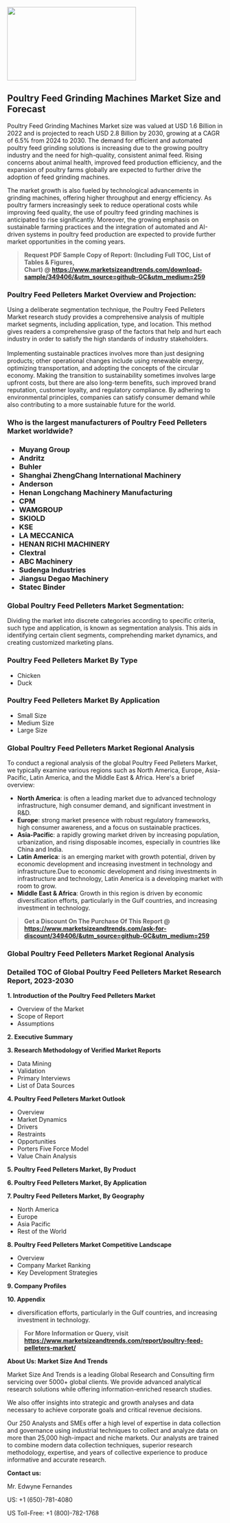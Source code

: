 <p><img class="alignnone size-medium wp-image-20088" src="https://ffe5etoiles.com/wp-content/uploads/2024/12/MST1-300x171.png" alt="" width="300" height="171" /></p><h2>Poultry Feed Grinding Machines Market Size and Forecast</h2><p>Poultry Feed Grinding Machines Market size was valued at USD 1.6 Billion in 2022 and is projected to reach USD 2.8 Billion by 2030, growing at a CAGR of 6.5% from 2024 to 2030. The demand for efficient and automated poultry feed grinding solutions is increasing due to the growing poultry industry and the need for high-quality, consistent animal feed. Rising concerns about animal health, improved feed production efficiency, and the expansion of poultry farms globally are expected to further drive the adoption of feed grinding machines.</p><p>The market growth is also fueled by technological advancements in grinding machines, offering higher throughput and energy efficiency. As poultry farmers increasingly seek to reduce operational costs while improving feed quality, the use of poultry feed grinding machines is anticipated to rise significantly. Moreover, the growing emphasis on sustainable farming practices and the integration of automated and AI-driven systems in poultry feed production are expected to provide further market opportunities in the coming years.</p></p><blockquote id="" class=""><strong>Request PDF Sample Copy of Report: (Including Full TOC, List of Tables &amp; Figures, Chart)&nbsp;@&nbsp;<strong><a href="https://www.marketsizeandtrends.com/download-sample/349406/&utm_source=github-GC&utm_medium=259" target="_blank">https://www.marketsizeandtrends.com/download-sample/349406/&utm_source=github-GC&utm_medium=259</a></strong></strong></blockquote><h3 id="" class="">Poultry Feed Pelleters Market&nbsp;Overview and Projection:</h3><p id="" class="">Using a deliberate segmentation technique, the Poultry Feed Pelleters Market research study provides a comprehensive analysis of multiple market segments, including application, type, and location. This method gives readers a comprehensive grasp of the factors that help and hurt each industry in order to satisfy the high standards of industry stakeholders. <br /> <br />Implementing sustainable practices involves more than just designing products; other operational changes include using renewable energy, optimizing transportation, and adopting the concepts of the circular economy. Making the transition to sustainability sometimes involves large upfront costs, but there are also long-term benefits, such improved brand reputation, customer loyalty, and regulatory compliance. By adhering to environmental principles, companies can satisfy consumer demand while also contributing to a more sustainable future for the world.</p><h3 id="" class="">Who is the largest manufacturers of&nbsp;Poultry Feed Pelleters Market worldwide?</h3><h3 class=""><p><ul><li>Muyang Group </li><li> Andritz </li><li> Buhler </li><li> Shanghai ZhengChang International Machinery </li><li> Anderson </li><li> Henan Longchang Machinery Manufacturing </li><li> CPM </li><li> WAMGROUP </li><li> SKIOLD </li><li> KSE </li><li> LA MECCANICA </li><li> HENAN RICHI MACHINERY </li><li> Clextral </li><li> ABC Machinery </li><li> Sudenga Industries </li><li> Jiangsu Degao Machinery </li><li> Statec Binder</li></ul></p></h3><h3 id="" class="">Global&nbsp;Poultry Feed Pelleters Market Segmentation:</h3><p id="" class="">Dividing the market into discrete categories according to specific criteria, such type and application, is known as segmentation analysis. This aids in identifying certain client segments, comprehending market dynamics, and creating customized marketing plans.</p><h3 id="" class="">Poultry Feed Pelleters Market&nbsp;By Type</h3><p><p><ul><li>Chicken</li><li> Duck</p></li></ul></p></p><h3 id="" class="">Poultry Feed Pelleters Market&nbsp;By Application</h3><p class=""><p><ul><li>Small Size</li><li> Medium Size</li><li> Large Size</li></ul></p></p><h3 id="" class="">Global Poultry Feed Pelleters Market Regional Analysis</h3><p id="" class="">To conduct a regional analysis of the global Poultry Feed Pelleters Market, we typically examine various regions such as North America, Europe, Asia-Pacific, Latin America, and the Middle East &amp; Africa. Here's a brief overview:</p><ul><li><strong>North America</strong>: is often a leading market due to advanced technology infrastructure, high consumer demand, and significant investment in R&amp;D.</li><li><strong>Europe</strong>: strong market presence with robust regulatory frameworks, high consumer awareness, and a focus on sustainable practices.</li><li><strong>Asia-Pacific</strong>: a rapidly growing market driven by increasing population, urbanization, and rising disposable incomes, especially in countries like China and India.</li><li><strong>Latin America</strong>: is an emerging market with growth potential, driven by economic development and increasing investment in technology and infrastructure.Due to economic development and rising investments in infrastructure and technology, Latin America is a developing market with room to grow.</li><li><strong>Middle East &amp; Africa</strong>: Growth in this region is driven by economic diversification efforts, particularly in the Gulf countries, and increasing investment in technology.</li></ul><blockquote id="" class=""><strong>Get a Discount On The Purchase Of This Report @ <strong><a href="https://www.marketsizeandtrends.com/ask-for-discount/349406/&utm_source=github-GC&utm_medium=259" target="_blank">https://www.marketsizeandtrends.com/ask-for-discount/349406/&utm_source=github-GC&utm_medium=259</a></strong></strong></blockquote><h3 id="" class="">Global Poultry Feed Pelleters Market Regional Analysis</h3><h3 id="" class="">Detailed TOC of Global Poultry Feed Pelleters Market Research Report, 2023-2030</h3><p id="" class=""><strong>1. Introduction of the Poultry Feed Pelleters Market</strong></p><ul><li>Overview of the Market</li><li>Scope of Report</li><li>Assumptions</li></ul><p id="" class=""><strong>2. Executive Summary</strong></p><p id="" class=""><strong>3. Research Methodology of Verified Market Reports</strong></p><ul><li>Data Mining</li><li>Validation</li><li>Primary Interviews</li><li>List of Data Sources</li></ul><p id="" class=""><strong>4. Poultry Feed Pelleters Market Outlook</strong></p><ul><li>Overview</li><li>Market Dynamics</li><li>Drivers</li><li>Restraints</li><li>Opportunities</li><li>Porters Five Force Model</li><li>Value Chain Analysis</li></ul><p id="" class=""><strong>5. Poultry Feed Pelleters Market, By Product</strong></p><p id="" class=""><strong>6. Poultry Feed Pelleters Market, By Application</strong></p><p id="" class=""><strong>7. Poultry Feed Pelleters Market, By Geography</strong></p><ul><li>North America</li><li>Europe</li><li>Asia Pacific</li><li>Rest of the World</li></ul><p id="" class=""><strong>8. Poultry Feed Pelleters Market Competitive Landscape</strong></p><ul><li>Overview</li><li>Company Market Ranking</li><li>Key Development Strategies</li></ul><p id="" class=""><strong>9. Company Profiles</strong></p><p id="" class=""><strong>10. Appendix</strong></p><ul><li>diversification efforts, particularly in the Gulf countries, and increasing investment in technology.</li></ul><blockquote id="" class=""><strong>For More Information or Query, visit <strong><strong><a href="https://www.marketsizeandtrends.com/report/poultry-feed-pelleters-market/" target="_blank">https://www.marketsizeandtrends.com/report/poultry-feed-pelleters-market/</a></strong></strong></strong></blockquote><p id="" class=""><strong>About Us: Market Size And Trends</strong></p><p id="" class="">Market Size And Trends is a leading Global Research and Consulting firm servicing over 5000+ global clients. We provide advanced analytical research solutions while offering information-enriched research studies.</p><p id="" class="">We also offer insights into strategic and growth analyses and data necessary to achieve corporate goals and critical revenue decisions.</p><p id="" class="">Our 250 Analysts and SMEs offer a high level of expertise in data collection and governance using industrial techniques to collect and analyze data on more than 25,000 high-impact and niche markets. Our analysts are trained to combine modern data collection techniques, superior research methodology, expertise, and years of collective experience to produce informative and accurate research.</p><p id="" class=""><strong>Contact us:</strong></p><p id="" class="">Mr. Edwyne Fernandes</p><p id="" class="">US: +1 (650)-781-4080</p><p id="" class="">US Toll-Free: +1 (800)-782-1768</p>

